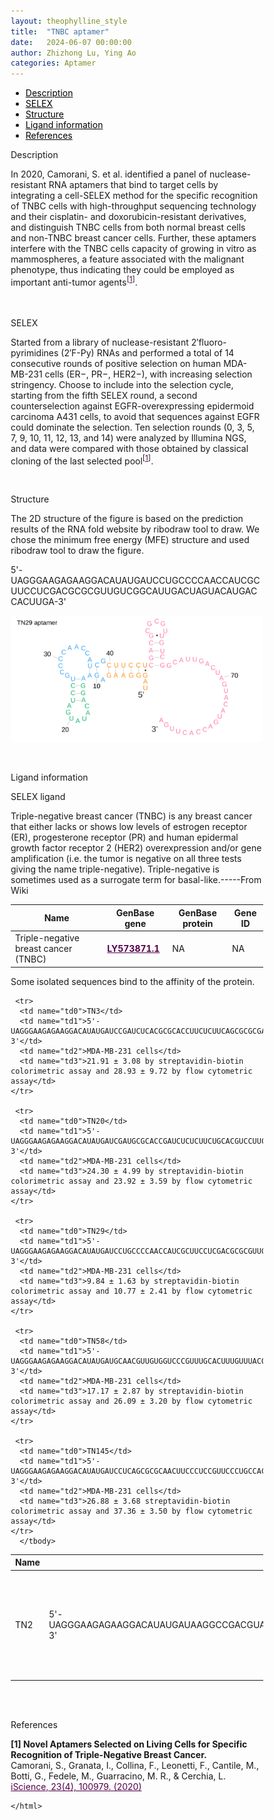 ```yaml
---
layout: theophylline_style
title:  "TNBC aptamer"
date:   2024-06-07 00:00:00
author: Zhizhong Lu, Ying Ao
categories: Aptamer
---
```

<!--p style="font-size: 24px"><strong>Keywords: </strong> <br/></p>
<font ><strong>small molecule, Synthetic, dyes, PubChem CID 25863</strong></font >
<br /-->



<div class="side-nav">
<ul>
    <div class="side-nav-item"><li><a href="#description" style="color: #000000;">Description</a></li></div>
    <div class="side-nav-item"><li><a href="#SELEX" style="color: #000000;">SELEX</a></li></div>
    <div class="side-nav-item"><li><a href="#Structure" style="color: #000000;">Structure</a></li></div>
    <div class="side-nav-item"><li><a href="#ligand-recognition" style="color: #000000;">Ligand information</a></li></div>
    <div class="side-nav-item"><li><a href="#references" style="color: #000000;">References</a></li></div>
    </ul>
</div>



<font><p class="header_box" id="description">Description</p></font>
<font>In 2020, Camorani, S. et al. identified a panel of nuclease-resistant RNA aptamers that bind to target cells by integrating a cell-SELEX method for the specific recognition of TNBC cells with high-throughput sequencing technology and their cisplatin- and doxorubicin-resistant derivatives,  and distinguish TNBC cells from both normal breast cells and non-TNBC breast cancer cells. Further, these aptamers interfere with the TNBC cells capacity of growing in vitro as mammospheres, a feature associated with the malignant phenotype, thus indicating they could be employed as important anti-tumor agents<sup>[<a href="#ref1" style="color:#520049">1</a>]</sup>.<br></font>
<br>
<br>


<p class="header_box" id="SELEX">SELEX</p>
<p>Started from a library of nuclease-resistant 2′fluoro-pyrimidines (2′F-Py) RNAs and performed a total of 14 consecutive rounds of positive selection on human MDA-MB-231 cells (ER−, PR−, HER2−), with increasing selection stringency. Choose to include into the selection cycle, starting from the fifth SELEX round, a second counterselection against EGFR-overexpressing epidermoid carcinoma A431 cells, to avoid that sequences against EGFR could dominate the selection. Ten selection rounds (0, 3, 5, 7, 9, 10, 11, 12, 13, and 14) were analyzed by Illumina NGS, and data were compared with those obtained by classical cloning of the last selected pool<sup>[<a href="#ref1" style="color:#520049">1</a>]</sup>.<p>
<br>


<p class="header_box" id="Structure">Structure</p>
<font>The 2D structure of the figure is based on the prediction results of the RNA fold website by ribodraw tool to draw. We chose the minimum free energy (MFE) structure and used ribodraw tool to draw the figure.<br></font>
<font><p>5'-UAGGGAAGAGAAGGACAUAUGAUCCUGCCCCAACCAUCGCUUCCUCGACGCGCGUUGUCGGCAUUGACUAGUACAUGACCACUUGA-3'</p></font>
<img src="/images/2D/TNBC_aptamer_2D.svg" alt="drawing" style="width:800px;display:block;margin:0 auto;border-radius:0;" class="img-responsive">
<div style="display: flex; justify-content: center;"></div>
<br>
<br>



<font ><p class="header_box" id="ligand-recognition">Ligand information</p></font>  

<p class="blowheader_box">SELEX ligand</p>
<p>Triple-negative breast cancer (TNBC) is any breast cancer that either lacks or shows low levels of estrogen receptor (ER), progesterone receptor (PR) and human epidermal growth factor receptor 2 (HER2) overexpression and/or gene amplification (i.e. the tumor is negative on all three tests giving the name triple-negative). Triple-negative is sometimes used as a surrogate term for basal-like.-----From Wiki</p>
<table class="table table-bordered" style="table-layout:fixed;width:auto;margin-left:auto;margin-right:auto;" >
  <thead>
      <tr>
        <th onclick="sortTable(0)">Name</th>
        <th onclick="sortTable(1)">GenBase gene</th>
        <th onclick="sortTable(2)">GenBase protein</th>
        <th onclick="sortTable(3)">Gene ID</th>
      </tr>
  </thead>
    <tbody>
      <tr>
        <td name="td0">Triple-negative breast cancer (TNBC)</td>
        <td name="td1"><a href="https://ngdc.cncb.ac.cn/genbase/search/gb/LY573871.1" target="_blank" style="color:#520049"><b>LY573871.1</b></a></td>
        <td name="td2">NA</td>
        <td name="td3">NA</td>
      </tr>
	  </tbody>
  </table>

  <p>Some isolated sequences bind to the affinity of the protein.</p>
<table class="table table-bordered" style="table-layout:fixed;width:auto;margin-left:auto;margin-right:auto;" >
  <thead>
      <tr>
        <th onclick="sortTable(0)">Name</th>
        <th onclick="sortTable(1)">Sequence</th>
        <th onclick="sortTable(2)">Ligand</th>
        <th onclick="sortTable(3)">Affinity</th>
      </tr>
  </thead>
    <tbody>
      <tr>
      <td name="td0">TN2</td>
      <td name="td1">5'-UAGGGAAGAGAAGGACAUAUGAUAAGGCCGACGUAAUGUGUCGGUCGUUACGCGUCGUGCACGUUGACUAGUACAUGACCACUUGA-3'</td>
      <td name="td2">MDA-MB-231 cells</td>
      <td name="td3">59.12 ± 12.93 by streptavidin-biotin colorimetric assay and 73.02 ± 12 by flow cytometric assay</td>
    </tr>
            
     <tr>
      <td name="td0">TN3</td>
      <td name="td1">5'-UAGGGAAGAGAAGGACAUAUGAUCCGAUCUCACGCGCACCUUCUCUUCAGCGCGCGACUGGCAUUGACUAGUACAUGACCACUUGA-3'</td>
      <td name="td2">MDA-MB-231 cells</td>
      <td name="td3">21.91 ± 3.08 by streptavidin-biotin colorimetric assay and 28.93 ± 9.72 by flow cytometric assay</td>
    </tr>
            
     <tr>
      <td name="td0">TN20</td>
      <td name="td1">5'-UAGGGAAGAGAAGGACAUAUGAUCGAUGCGCACCGAUCUCUCUUCUGCACGUCCUUCGGCACAUUGACUAGUACAUGACCACUUGA-3'</td>
      <td name="td2">MDA-MB-231 cells</td>
      <td name="td3">24.30 ± 4.99 by streptavidin-biotin colorimetric assay and 23.92 ± 3.59 by flow cytometric assay</td>
    </tr>
            
     <tr>
      <td name="td0">TN29</td>
      <td name="td1">5'-UAGGGAAGAGAAGGACAUAUGAUCCUGCCCCAACCAUCGCUUCCUCGACGCGCGUUGUCGGCAUUGACUAGUACAUGACCACUUGA-3'</td>
      <td name="td2">MDA-MB-231 cells</td>
      <td name="td3">9.84 ± 1.63 by streptavidin-biotin colorimetric assay and 10.77 ± 2.41 by flow cytometric assay</td>
    </tr>
            
     <tr>
      <td name="td0">TN58</td>
      <td name="td1">5'-UAGGGAAGAGAAGGACAUAUGAUGCAACGUUGUGGUCCCGUUUGCACUUUGUUUACGCGCGCAUUGACUAGUACAUGACCACUUGA-3'</td>
      <td name="td2">MDA-MB-231 cells</td>
      <td name="td3">17.17 ± 2.87 by streptavidin-biotin colorimetric assay and 26.09 ± 3.20 by flow cytometric assay</td>
    </tr>
            
     <tr>
      <td name="td0">TN145</td>
      <td name="td1">5'-UAGGGAAGAGAAGGACAUAUGAUCCUCAGCGCGCAACUUCCCUCCGUUCCCUGCCACGCGUCA-3'</td>
      <td name="td2">MDA-MB-231 cells</td>
      <td name="td3">26.88 ± 3.68 streptavidin-biotin colorimetric assay and 37.36 ± 3.50 by flow cytometric assay</td>
    </tr>
	  </tbody>
  </table>
<br>
<br>


                 
<p class="header_box" id="references">References</p>
                
<a id="ref1"></a><font><strong>[1] Novel Aptamers Selected on Living Cells for Specific Recognition of Triple-Negative Breast Cancer.</strong></font><br />
Camorani, S., Granata, I., Collina, F., Leonetti, F., Cantile, M., Botti, G., Fedele, M., Guarracino, M. R., & Cerchia, L.<br />
<a href="https://pubmed.ncbi.nlm.nih.gov/32222697/" target="_blank" style="color:#520049">iScience, 23(4), 100979. (2020)</a>
<br/>




<html lang="en">
    <head>
      <meta charset="utf-8" />
      <meta name="viewport" content="width=device-width, user-scalable=no, minimum-scale=1.0, maximum-scale=1.0">
      <meta http-equiv="X-UA-Compatible" content="IE=edge">
      <!-- Molstar CSS & JS -->
      <link rel="stylesheet" type="text/css" href="https://www.ebi.ac.uk/pdbe/pdb-component-library/css/pdbe-molstar-1.2.1.css">
      <script src="/js/mol/ro_pdbe-molstar-plugin-1.2.1.js"></script>
        <style>
          * {
              margin: 0;
              padding: 0;
              box-sizing: border-box;
          }
          .msp-plugin ::-webkit-scrollbar-thumb {
              background-color: #474748  !important;
          }
          .msp-plugin .msp-layout-standard {
              border: 1px solid #efefef;
          }
          .viewerSection1 {
            padding-top: 0px;
          }
          .controlsSection1 {
            width: 300px;
              display: flex;
              float:left;
              padding: 0px 0 0 0;
              height:25px;
            }
            .controlBox1 {
              border: 0px solid lightgray;
              padding: 0px;
              margin-bottom: 0px;
            }
          #myViewer1{
            float:left;
            width:500px;
            height: 500px;
            position:relative;
          }
        </style>
    </head>
    <script>
      var viewerInstance1 = new PDBeMolstarPlugin();
      var options1 = {
        customData:{
        format: 'pdb'},
        expanded: false,
        hideControls: true,
        bgColor: {r:255, g:255, b:255},
        }
      var viewerContainer1 = document.getElementById('myViewer1');
      viewerInstance1.render(viewerContainer1, options1);
  window.addEventListener('load', function() {
    var colorSelectionButton1 = document.querySelector('.controlsSection1 button');
    colorSelectionButton1.click();
  });
    </script>

<script>
    window.addEventListener('DOMContentLoaded', function() {
      var td = document.getElementsByName('td4')[0];
      var maxLength = 100; // 设置最大长度
      var originalText = td.innerHTML;
      var displayedText = originalText.substring(0, maxLength);
      
      if (originalText.length > maxLength) {
        displayedText += '<span class="ellipsis-btn">......</span>'; // 在超出长度时添加省略号按钮
        displayedText += '<span class="hidden-content">' + originalText.substring(maxLength) + '</span>'; // 隐藏的内容
        td.innerHTML = displayedText;
        
        // 获取省略号按钮元素和隐藏的内容元素
        var ellipsisBtn = td.querySelector('.ellipsis-btn');
        var hiddenContent = td.querySelector('.hidden-content');
        
        // 添加点击事件监听器
        ellipsisBtn.addEventListener('click', function() {
          if (hiddenContent.style.display === 'none') {
            hiddenContent.style.display = 'inline'; // 展开内容
            ellipsisBtn.innerHTML = '...'; // 更新按钮文字为“...”
            td.appendChild(ellipsisBtn); // 将按钮移到内容后面
          } else {
            hiddenContent.style.display = 'none'; // 收起内容
            ellipsisBtn.innerHTML = '......'; // 更新按钮文字为省略号
            td.appendChild(ellipsisBtn); // 将按钮移到内容后面
          }
        });
      }
    });
  </script>


    </html>
